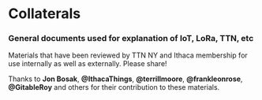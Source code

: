 # Collaterals

### General documents used for explanation of IoT, LoRa, TTN, etc
Materials that have been reviewed by TTN NY and Ithaca membership for use internally
as well as externally. Please share!

Thanks to **Jon Bosak**, **@IthacaThings**, **@terrillmoore**, **@frankleonrose**, **@GitableRoy** and others for their contribution to these materials. 


